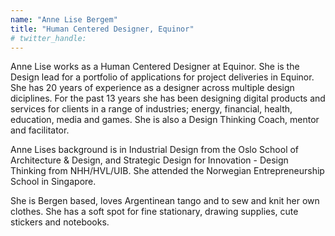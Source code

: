 ```yaml
---
name: "Anne Lise Bergem"
title: "Human Centered Designer, Equinor"
# twitter_handle: 
---
```

Anne Lise works as a Human Centered Designer at Equinor. She is the Design lead for a portfolio of applications for project deliveries in Equinor. She has 20 years of experience as a designer across multiple design diciplines. For the past 13 years she has been designing digital products and services for clients in a range of industries; energy, financial, health, education, media and games. She is also a Design Thinking Coach, mentor and facilitator.

Anne Lises background is in Industrial Design from the Oslo School of Architecture & Design, and Strategic Design for Innovation - Design Thinking from NHH/HVL/UIB. She attended the Norwegian Entrepreneurship School in Singapore.

She is Bergen based, loves Argentinean tango and to sew and knit her own clothes. She has a soft spot for fine stationary, drawing supplies, cute stickers and notebooks. 
